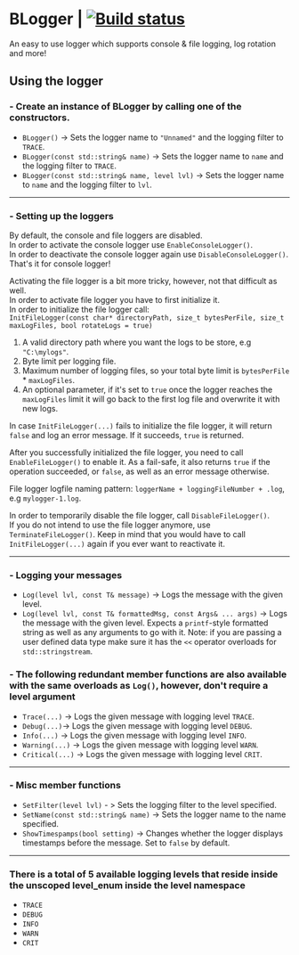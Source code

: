 # BLogger | [![Build status](https://ci.appveyor.com/api/projects/status/nbwtd4mu4cjmnjcm?svg=true)](https://ci.appveyor.com/project/8infy/blogger)
An easy to use logger which supports console & file logging, log rotation and more!

## Using the logger
### - Create an instance of BLogger by calling one of the constructors. 
  - `BLogger()` -> Sets the logger name to `"Unnamed"` and the logging filter to `TRACE`.
  - `BLogger(const std::string& name)` -> Sets the logger name to `name` and the logging filter to `TRACE`.
  - `BLogger(const std::string& name, level lvl)` -> Sets the logger name to `name` and the logging filter to `lvl`.
---
### - Setting up the loggers
By default, the console and file loggers are disabled.  
In order to activate the console logger use `EnableConsoleLogger()`.  
In order to deactivate the console logger again use `DisableConsoleLogger()`.  
That's it for console logger!

Activating the file logger is a bit more tricky, however, not that difficult as well.  
In order to activate file logger you have to first initialize it.  
In order to initialize the file logger call:  
`InitFileLogger(const char* directoryPath, size_t bytesPerFile, size_t maxLogFiles, bool rotateLogs = true)`  

 1. A valid directory path where you want the logs to be store, e.g `"C:\mylogs"`.  
 2. Byte limit per logging file.  
 3. Maximum number of logging files, so your total byte limit is `bytesPerFile` * `maxLogFiles`.  
 4. An optional parameter, if it's set to `true` once the logger reaches the `maxLogFiles` limit it will go back to the first log file and overwrite it with new logs.  

In case `InitFileLogger(...)` fails to initialize the file logger, it will return `false` and log an error message. If it succeeds, `true` is returned.  

After you successfully initialized the file logger, you need to call `EnableFileLogger()` to enable it. As a fail-safe, it also returns `true` if the operation succeeded, or `false`, as well as an error message otherwise.

File logger logfile naming pattern: `loggerName + loggingFileNumber + .log`, e.g `mylogger-1.log`.  

In order to temporarily disable the file logger, call `DisableFileLogger()`.  
If you do not intend to use the file logger anymore, use `TerminateFileLogger()`. Keep in mind that you would have to call `InitFileLogger(...)` again if you ever want to reactivate it.  

---
### - Logging your messages
  -  `Log(level lvl, const T& message)` -> Logs the message with the given level.  
  -  `Log(level lvl, const T& formattedMsg, const Args& ... args)` -> Logs the message with the given level. Expects a `printf`-style formatted string as well as any arguments to go with it. Note: if you are passing a user defined data type make sure it has the `<<` operator overloads for `std::stringstream`.  
### - The following redundant member functions are also available with the same overloads as `Log()`, however, don't require a level argument
  - `Trace(...)` -> Logs the given message with logging level `TRACE`.
  - `Debug(...)`-> Logs the given message with logging level `DEBUG`.
  - `Info(...)` -> Logs the given message with logging level `INFO`.
  - `Warning(...)` -> Logs the given message with logging level `WARN`.
  - `Critical(...)` -> Logs the given message with logging level `CRIT`.
---
### - Misc member functions
  - `SetFilter(level lvl)` - > Sets the logging filter to the level specified.
  - `SetName(const std::string& name)` -> Sets the logger name to the name specified.
  - `ShowTimespamps(bool setting)` -> Changes whether the logger displays timestamps before the message. Set to `false` by default.
---
### There is a total of 5 available logging levels that reside inside the unscoped level_enum inside the level namespace
  - `TRACE`
  - `DEBUG`
  - `INFO`
  - `WARN`
  - `CRIT`

